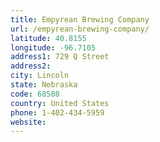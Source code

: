 ```yaml
---
title: Empyrean Brewing Company
url: /empyrean-brewing-company/
latitude: 40.8155
longitude: -96.7105
address1: 729 Q Street
address2: 
city: Lincoln
state: Nebraska
code: 68508
country: United States
phone: 1-402-434-5959
website: 
---
```


